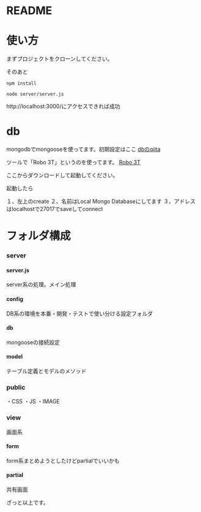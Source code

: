 # README

# 使い方
まずプロジェクトをクローンしてください。

そのあと 

```$xslt
npm install
```

```$xslt
node server/server.js
```

http://localhost:3000/にアクセスできれば成功


# db
mongodbでmongooseを使ってます。初期設定はここ
[dbのqiita](https://qiita.com/tatsuyafukui/items/3d3902c2467cb6bd743b)

ツールで「Robo 3T」というのを使ってます。
[Robo 3T](https://robomongo.org/)

ここからダウンロードして起動してください。

起動したら

１、左上のcreate
２、名前はLocal Mongo Databaseにしてます
３、アドレスはlocalhostで27017でsaveしてconnect


# フォルダ構成

### server
#### server.js
server系の処理。メイン処理
 
#### config
DB系の環境を本番・開発・テストで使い分ける設定フォルダ

#### db
mongooseの接続設定

#### model
テーブル定義とモデルのメソッド
 
### public
 ・CSS
 ・JS
 ・IMAGE
 
### view
画面系

#### form
form系まとめようとしたけどpartialでいいかも

#### partial
共有画面


ざっと以上です。

